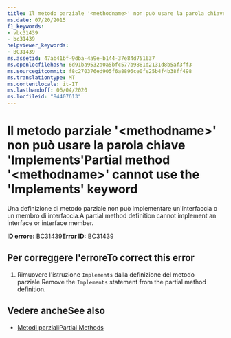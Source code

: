 ```yaml
---
title: Il metodo parziale '<methodname>' non può usare la parola chiave 'Implements'
ms.date: 07/20/2015
f1_keywords:
- vbc31439
- bc31439
helpviewer_keywords:
- BC31439
ms.assetid: 47ab41bf-9dba-4a9e-b144-37e84d751637
ms.openlocfilehash: 6d91ba9532a0a5bfc577b9881d2131d8b5af3ff3
ms.sourcegitcommit: f8c270376ed905f6a8896ce0fe25b4f4b38ff498
ms.translationtype: MT
ms.contentlocale: it-IT
ms.lasthandoff: 06/04/2020
ms.locfileid: "84407613"
---
```

# <a name="partial-method-methodname-cannot-use-the-implements-keyword"></a><span data-ttu-id="aea4b-102">Il metodo parziale '\<methodname>' non può usare la parola chiave 'Implements'</span><span class="sxs-lookup"><span data-stu-id="aea4b-102">Partial method '\<methodname>' cannot use the 'Implements' keyword</span></span>
<span data-ttu-id="aea4b-103">Una definizione di metodo parziale non può implementare un'interfaccia o un membro di interfaccia.</span><span class="sxs-lookup"><span data-stu-id="aea4b-103">A partial method definition cannot implement an interface or interface member.</span></span>  
  
 <span data-ttu-id="aea4b-104">**ID errore:** BC31439</span><span class="sxs-lookup"><span data-stu-id="aea4b-104">**Error ID:** BC31439</span></span>  
  
## <a name="to-correct-this-error"></a><span data-ttu-id="aea4b-105">Per correggere l'errore</span><span class="sxs-lookup"><span data-stu-id="aea4b-105">To correct this error</span></span>  
  
1. <span data-ttu-id="aea4b-106">Rimuovere l'istruzione `Implements` dalla definizione del metodo parziale.</span><span class="sxs-lookup"><span data-stu-id="aea4b-106">Remove the `Implements` statement from the partial method definition.</span></span>  
  
## <a name="see-also"></a><span data-ttu-id="aea4b-107">Vedere anche</span><span class="sxs-lookup"><span data-stu-id="aea4b-107">See also</span></span>

- [<span data-ttu-id="aea4b-108">Metodi parziali</span><span class="sxs-lookup"><span data-stu-id="aea4b-108">Partial Methods</span></span>](../programming-guide/language-features/procedures/partial-methods.md)
